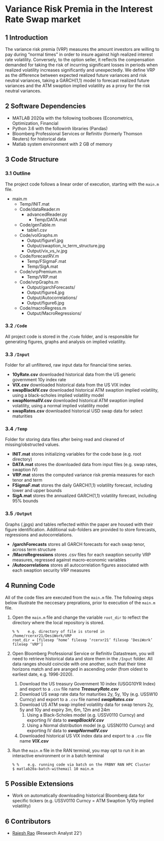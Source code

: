 # Variance Risk Premia in the Interest Rate Swap market 

## 1	Introduction
The variance risk premia (VRP) measures the amount investors are willing to pay during “normal times” in order to insure against high realized interest rate volatility. Conversely, to the option seller, it reflects the compensation demanded for taking the risk of incurring significant losses in periods when realized volatility increases significantly and unexpectedly. We define VRP as the difference between expected realized future variances and risk neutral variances, taking a GARCH(1,1) model to forecast realized future variances and the ATM swaption implied volatility as a proxy for the risk neutral variances. 

## 2	Software Dependencies
*	MATLAB 2020a with the following toolboxes (Econometrics, Optimization, Financial
* Python 3.6 with the followinh libraries (Pandas)
*	Bloomberg Professional Services or Refinitiv (formerly Thomson Reuters) for historical data
*	Matlab system environment with 2 GB of memory

## 3	Code Structure
### 3.1 	Outline
The project code follows a linear order of execution, starting with the `main.m` file. 

- main.m
  - Temp/INIT.mat
  - Code/dataReader.m
    - advancedReader.py
      - Temp/DATA.mat 
  - Code/genTable.m
    - table1.csv
  - Code/volGraphs.m 	 
    - Output/figure1.jpg
    - Output/swaption_iv_term_structure.jpg
    - Output/vix_vs_iv.jpg
  - Code/forecastRV.m
    - Temp/FSigmaF.mat	
    - Temp/SigA.mat
  - Code/vrpPremium.m
    - Temp/VRP.mat
  - Code/vrpGraphs.m	
    - Output/garchForecasts/
    - Output/figure4.jpg
    - Output/Autocorrelations/
    - Output/figure6.jpg
  - Code/macroRegress.m
    - Output/MacroRegressions/

### 3.2 	`/Code`
All project code is stored in the `/Code` folder, and is responsible for generating figures, graphs and analysis on implied volatility.

### 3.3 	`/Input`
Folder for all unfiltered, raw input data for financial time series. 
- **10yRate.csv** downloaded historical data from the US generic government 10y index rate
- **VIX.csv** downloaded historical data from the US VIX index
- **swapBlackIV.csv** downloaded historical ATM swaption implied volatility, using a black-scholes implied volatility model  
- **swapNormalIV.csv** downloaded historical ATM swaption implied volatility, using a normal implied volatility model
- **swapRates.csv** downloaded historical USD swap data for select maturities 

### 3.4 	`/Temp`
Folder for storing data files after being read and cleaned of missing/obstructed values.
- **INIT.mat** stores initializing variables for the code base (e.g. root directory)
- **DATA.mat** stores the downloaded data from input files (e.g. swap rates, swaption IV)
- **VRP.mat** stores the computed variance risk premia measures for each tenor and term
- **FSigmaF.mat** stores the daily GARCH(1,1) volatility forecast, including lower and upper bounds 
- **SigA.mat** stores the annualized GARCH(1,1) volatility forecast, including 95% bounds

### 3.5 	`/Output`
Graphs (.jpgs) and tables reflected within the paper are housed with their figure identification. Additional sub-folders are provided to store forecasts, regressions and autocorrelations.  
- **/garchForecasts** stores all GARCH forecasts for each swap tenor, across term structure
- **/MacroRegressions** stores .csv files for each swaption security VRP measures, regressed against macro-economic variables
- **/Autocorrelations** stores all autocorrelation figures associated with each swaption security VRP measures

## 4	Running Code
All of the code files are executed from the `main.m` file. The following steps below illustrate the neccesary preprations, prior to execution of the `main.m` file.

1.	Open the `main.m` file and change the variable `root_dir` to reflect the directory where the local repository is stored. 

    ```
    % %    e.g. directory of file is stored in /home/rcerxr21/DesiWork/VRP
    root_dir = [filesep ‘home’ filesep ‘rcerxr21’ filesep ‘DesiWork’ filesep ‘VRP’] 
    ```
2.	Open Bloomberg Professional Service or Refinitiv Datastream, you will need to retrieve historical data and store them in the `/Input` folder. All data ranges should coincide with one another, such that their time horizons match and are aranged in ascending order (from oldest to earliest date, e.g. 1996-2020). 
    1. Download the US treasury Government 10 index (USGG10YR Index) and export to a `.csv` file name _**TreasuryRate.csv**_
    2. Download US swap rate data for maturities 2y, 5y, 10y (e.g. USSW10 Curncy) and export to a `.csv` file named _**swapRates.csv**_   
    3. Download US ATM swap implied volatility data for swap tenors 2y, 5y and 10y and expiry 3m, 6m, 12m and 24m 
        1. Using a Black-Scholes model (e.g. USSV0110 Curncy) and exporting IV data to _**swapBlackIV.csv**_
        2. Using a Normal distribution model (e.g. USSN0110 Curncy) and exporting IV data to _**swapNormalIV.csv**_
    4. Downloaded historical US VIX index data and export to a `.csv` file name _**VIX.csv**_
3.	Run the `main.m` file in the RAN terminal, you may opt to run it in an interactive environment or in a batch terminal 

    ```
    % %    e.g. running code via batch on the FRBNY RAN HPC Cluster
    $ matlab20a-batch-withemail 10 main.m 
    ```
## 5	Possible Extensions
* Work on automatically downloading historical Bloomberg data for specific tickers (e.g. USSV0110 Curncy = ATM Swaption 1y10y implied volatility)  

## 6	Contributors
* [Rajesh Rao](https://github.com/Raj9898) (Research Analyst 22’)

